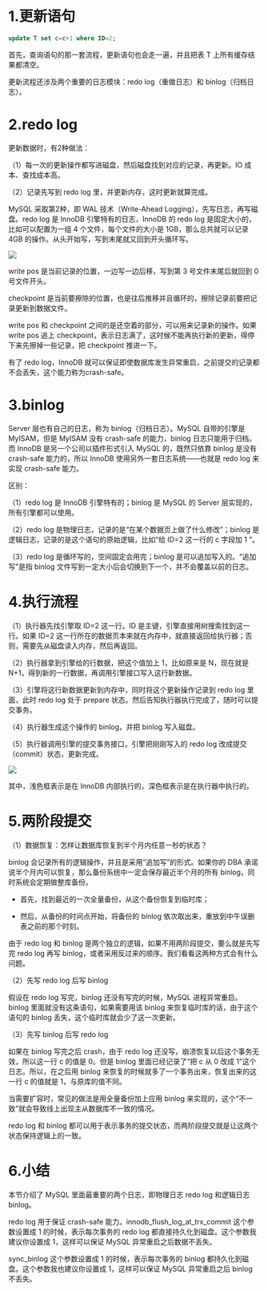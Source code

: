 
# 1.更新语句

```sql
update T set c=c+1 where ID=2;
```

首先，查询语句的那一套流程，更新语句也会走一遍，并且把表 T 上所有缓存结果都清空。

更新流程还涉及两个重要的日志模块：redo log（重做日志）和 binlog（归档日志）。

# 2.redo log

更新数据时，有2种做法：

（1）每一次的更新操作都写进磁盘，然后磁盘找到对应的记录，再更新。IO 成本、查找成本高。

（2）记录先写到 redo log 里，并更新内存，这时更新就算完成。

MySQL 采取第2种，即 WAL 技术（Write-Ahead Logging），先写日志，再写磁盘。redo log 是 InnoDB 引擎特有的日志，InnoDB 的 redo log 是固定大小的，比如可以配置为一组 4 个文件，每个文件的大小是 1GB，那么总共就可以记录 4GB 的操作。从头开始写，写到末尾就又回到开头循环写。

![](./images/2/1.png)

write pos 是当前记录的位置，一边写一边后移，写到第 3 号文件末尾后就回到 0 号文件开头。

checkpoint 是当前要擦除的位置，也是往后推移并且循环的，擦除记录前要把记录更新到数据文件。

write pos 和 checkpoint 之间的是还空着的部分，可以用来记录新的操作。如果 write pos 追上 checkpoint，表示日志满了，这时候不能再执行新的更新，得停下来先擦掉一些记录，把 checkpoint 推进一下。

有了 redo log，InnoDB 就可以保证即使数据库发生异常重启，之前提交的记录都不会丢失，这个能力称为crash-safe。

# 3.binlog

Server 层也有自己的日志，称为 binlog（归档日志）。MySQL 自带的引擎是 MyISAM，但是 MyISAM 没有 crash-safe 的能力，binlog 日志只能用于归档。而 InnoDB 是另一个公司以插件形式引入 MySQL 的，既然只依靠 binlog 是没有 crash-safe 能力的，所以 InnoDB 使用另外一套日志系统——也就是 redo log 来实现 crash-safe 能力。

区别：

（1）redo log 是 InnoDB 引擎特有的；binlog 是 MySQL 的 Server 层实现的，所有引擎都可以使用。

（2）redo log 是物理日志，记录的是“在某个数据页上做了什么修改”；binlog 是逻辑日志，记录的是这个语句的原始逻辑，比如“给 ID=2 这一行的 c 字段加 1 ”。

（3）redo log 是循环写的，空间固定会用完；binlog 是可以追加写入的。“追加写”是指 binlog 文件写到一定大小后会切换到下一个，并不会覆盖以前的日志。

# 4.执行流程

（1）执行器先找引擎取 ID=2 这一行。ID 是主键，引擎直接用树搜索找到这一行。如果 ID=2 这一行所在的数据页本来就在内存中，就直接返回给执行器；否则，需要先从磁盘读入内存，然后再返回。

（2）执行器拿到引擎给的行数据，把这个值加上 1，比如原来是 N，现在就是 N+1，得到新的一行数据，再调用引擎接口写入这行新数据。

（3）引擎将这行新数据更新到内存中，同时将这个更新操作记录到 redo log 里面，此时 redo log 处于 prepare 状态。然后告知执行器执行完成了，随时可以提交事务。

（4）执行器生成这个操作的 binlog，并把 binlog 写入磁盘。

（5）执行器调用引擎的提交事务接口，引擎把刚刚写入的 redo log 改成提交（commit）状态，更新完成。

![](./images/2/2.png)

其中，浅色框表示是在 InnoDB 内部执行的，深色框表示是在执行器中执行的。

# 5.两阶段提交

（1）数据恢复：怎样让数据库恢复到半个月内任意一秒的状态？

binlog 会记录所有的逻辑操作，并且是采用“追加写”的形式。如果你的 DBA 承诺说半个月内可以恢复，那么备份系统中一定会保存最近半个月的所有 binlog，同时系统会定期做整库备份。

- 首先，找到最近的一次全量备份，从这个备份恢复到临时库；

- 然后，从备份的时间点开始，将备份的 binlog 依次取出来，重放到中午误删表之前的那个时刻。

由于 redo log 和 binlog 是两个独立的逻辑，如果不用两阶段提交，要么就是先写完 redo log 再写 binlog，或者采用反过来的顺序。我们看看这两种方式会有什么问题。

（2）先写 redo log 后写 binlog

假设在 redo log 写完，binlog 还没有写完的时候，MySQL 进程异常重启。binlog 里面就没有这条语句，如果需要用该 binlog 来恢复临时库的话，由于这个语句的 binlog 丢失，这个临时库就会少了这一次更新。

（3）先写 binlog 后写 redo log

如果在 binlog 写完之后 crash，由于 redo log 还没写，崩溃恢复以后这个事务无效，所以这一行 c 的值是 0。但是 binlog 里面已经记录了“把 c 从 0 改成 1”这个日志。所以，在之后用 binlog 来恢复的时候就多了一个事务出来，恢复出来的这一行 c 的值就是 1，与原库的值不同。

当需要扩容时，常见的做法是用全量备份加上应用 binlog 来实现的，这个“不一致”就会导致线上出现主从数据库不一致的情况。

redo log 和 binlog 都可以用于表示事务的提交状态，而两阶段提交就是让这两个状态保持逻辑上的一致。

# 6.小结

本节介绍了 MySQL 里面最重要的两个日志，即物理日志 redo log 和逻辑日志 binlog。

redo log 用于保证 crash-safe 能力。innodb_flush_log_at_trx_commit 这个参数设置成 1 的时候，表示每次事务的 redo log 都直接持久化到磁盘。这个参数我建议你设置成 1，这样可以保证 MySQL 异常重启之后数据不丢失。

sync_binlog 这个参数设置成 1 的时候，表示每次事务的 binlog 都持久化到磁盘。这个参数我也建议你设置成 1，这样可以保证 MySQL 异常重启之后 binlog 不丢失。
